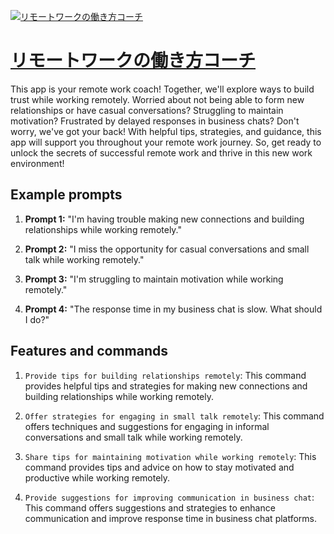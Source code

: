[![リモートワークの働き方コーチ](https://files.oaiusercontent.com/file-CyOU27MkjFhkJ4Awsgq8Nmqw?se=2123-10-16T01%3A50%3A08Z&sp=r&sv=2021-08-06&sr=b&rscc=max-age%3D31536000%2C%20immutable&rscd=attachment%3B%20filename%3D%25E3%2583%2597%25E3%2583%25AD%25E3%2583%2595%25E3%2582%25A3%25E3%2583%25BC%25E3%2583%25AB.jpg&sig=uBcEmdsDDMflYii%2BcR2ryU/duWcdIexqB73I08voT0c%3D)](https://chat.openai.com/g/g-vUYQGn1Oi-rimotowakunodong-kifang-koti)

# [リモートワークの働き方コーチ](https://chat.openai.com/g/g-vUYQGn1Oi-rimotowakunodong-kifang-koti)

This app is your remote work coach! Together, we'll explore ways to build trust while working remotely. Worried about not being able to form new relationships or have casual conversations? Struggling to maintain motivation? Frustrated by delayed responses in business chats? Don't worry, we've got your back! With helpful tips, strategies, and guidance, this app will support you throughout your remote work journey. So, get ready to unlock the secrets of successful remote work and thrive in this new work environment!

## Example prompts

1. **Prompt 1:** "I'm having trouble making new connections and building relationships while working remotely."

2. **Prompt 2:** "I miss the opportunity for casual conversations and small talk while working remotely."

3. **Prompt 3:** "I'm struggling to maintain motivation while working remotely."

4. **Prompt 4:** "The response time in my business chat is slow. What should I do?"

## Features and commands

1. `Provide tips for building relationships remotely`: This command provides helpful tips and strategies for making new connections and building relationships while working remotely.

2. `Offer strategies for engaging in small talk remotely`: This command offers techniques and suggestions for engaging in informal conversations and small talk while working remotely.

3. `Share tips for maintaining motivation while working remotely`: This command provides tips and advice on how to stay motivated and productive while working remotely.

4. `Provide suggestions for improving communication in business chat`: This command offers suggestions and strategies to enhance communication and improve response time in business chat platforms.